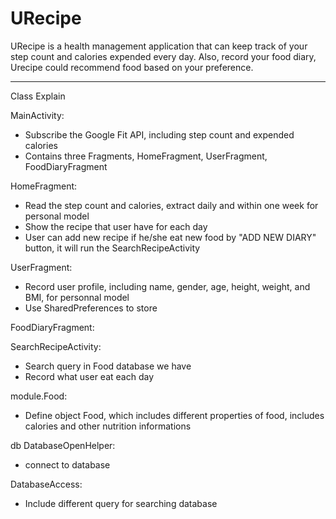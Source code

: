 # URecipe

URecipe is a health management application that can keep track of your step count and calories expended every day. Also, record your food diary, Urecipe could recommend food based on your preference.

---

Class Explain

MainActivity:
- Subscribe the Google Fit API, including step count and expended calories
- Contains three Fragments, HomeFragment, UserFragment, FoodDiaryFragment

HomeFragment:
- Read the step count and calories, extract daily and within one week for personal model
- Show the recipe that user have for each day
- User can add new recipe if he/she eat new food by "ADD NEW DIARY" button, it will run the SearchRecipeActivity

UserFragment:
- Record user profile, including name, gender, age, height, weight, and BMI, for personnal model
- Use SharedPreferences to store

FoodDiaryFragment:


SearchRecipeActivity:
- Search query in Food database we have
- Record what user eat each day

module.Food:
- Define object Food, which includes different properties of food, includes calories and other nutrition informations

db
DatabaseOpenHelper:
- connect to database

DatabaseAccess:
- Include different query for searching database
